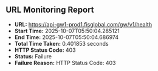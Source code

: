 ## URL Monitoring Report

- **URL:** https://api-gw1-prod1.fisglobal.com/gw/v1/health
- **Start Time:** 2025-10-07T05:50:04.285121
- **End Time:** 2025-10-07T05:50:04.686974
- **Total Time Taken:** 0.401853 seconds
- **HTTP Status Code:** 403
- **Status:** Failure
- **Failure Reason:** HTTP Status Code: 403
